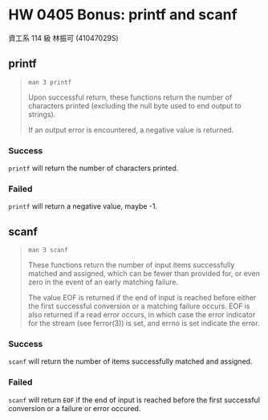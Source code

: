 # HW 0405 Bonus: printf and scanf

資工系 114 級 林振可 (41047029S)

## printf

> `man 3 printf`
>
> Upon successful return, these functions return the number of characters printed (excluding the null byte used to end output to strings).
>
> If an output error is encountered, a negative value is returned.

### Success

`printf` will return the number of characters printed.

### Failed

`printf` will return a negative value, maybe -1.

## scanf

> `man 3 scanf`
>
> These functions return the number of input items successfully matched and assigned, which can be fewer than provided for, or even zero in the event of an early matching failure.
>
> The value EOF is returned if the end of input is reached before either the first successful conversion or a matching failure occurs. EOF is also returned if a read error occurs, in which case the error indicator for the stream (see ferror(3)) is set, and errno is set indicate the error.

### Success

`scanf` will return the number of items successfully matched and assigned.

### Failed

`scanf` will return `EOF` if the end of input is reached before the first successful conversion or a failure or error occured.

